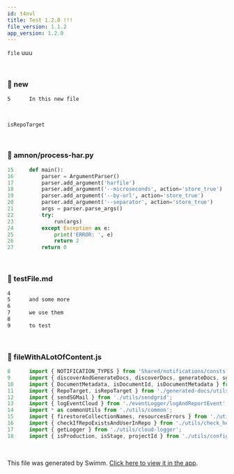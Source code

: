 ```yaml
---
id: t4nvl
title: Test 1.2.0 !!!
file_version: 1.1.2
app_version: 1.2.0
---
```


`file`<swm-token data-swm-token=":new:5:6:6:`In this new file`"/> uuu

<br/>


<!-- NOTE-swimm-snippet: the lines below link your snippet to Swimm -->
### 📄 new
```
5      In this new file
```

<br/>

`isRepoTarget`<swm-token data-swm-token=":fileWithALotOfContent.js:11:7:7:`import { RepoTarget, isRepoTarget } from &#39;./generated-docs/utils/clone&#39;;`"/>

<br/>


<!-- NOTE-swimm-snippet: the lines below link your snippet to Swimm -->
### 📄 amnon/process-har.py
```python
15     def main():
16         parser = ArgumentParser()
17         parser.add_argument('harfile')
18         parser.add_argument('--microseconds', action='store_true')
19         parser.add_argument('--by-url', action='store_true')
20         parser.add_argument('--separator', action='store_true')
21         args = parser.parse_args()
22         try:
23             run(args)
24         except Exception as e:
25             print('ERROR: ', e)
26             return 2
27         return 0
```

<br/>


<!-- NOTE-swimm-snippet: the lines below link your snippet to Swimm -->
### 📄 testFile.md
```markdown
4      
5      and some more
6      
7      we use them
8      
9      to test
```

<br/>


<!-- NOTE-swimm-snippet: the lines below link your snippet to Swimm -->
### 📄 fileWithALotOfContent.js
```javascript
8      import { NOTIFICATION_TYPES } from 'Shared/notifications/consts';
9      import { discoverAndGenerateDocs, discoverDocs, generateDocs, sgdOnGeneratedDocSavedHandler } from './generated-docs';
10     import { DocumentMetadata, isDocumentId, isDocumentMetadata } from './generated-docs/documents/document';
11     import { RepoTarget, isRepoTarget } from './generated-docs/utils/clone';
12     import { sendSGMail } from './utils/sendgrid';
13     import { logEventCloud } from './eventLogger/logAndReportEvent';
14     import * as commonUtils from './utils/common';
15     import { firestoreCollectionNames, resourcesErrors } from './utils/consts';
16     import { checkIfRepoExistsAndUserInRepo } from './utils/check_helpers';
17     import { getLogger } from './utils/cloud-logger';
18     import { isProduction, isStage, projectId } from './utils/config';
```

<br/>

This file was generated by Swimm. [Click here to view it in the app](http://localhost:5000/repos/Z2l0aHViJTNBJTNBdGVzdC1naXRodWItYXBwJTNBJTNBc3dpbW1pbw==/docs/t4nvl).
